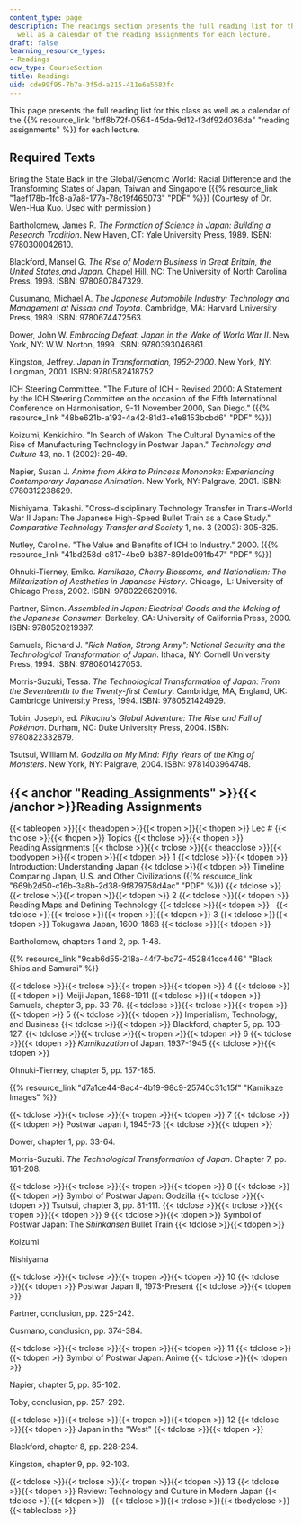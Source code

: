 ```yaml
---
content_type: page
description: The readings section presents the full reading list for this class as
  well as a calendar of the reading assignments for each lecture.
draft: false
learning_resource_types:
- Readings
ocw_type: CourseSection
title: Readings
uid: cde99f95-7b7a-3f5d-a215-411e6e5683fc
---
```

This page presents the full reading list for this class as well as a calendar of the {{% resource_link "bff8b72f-0564-45da-9d12-f3df92d036da" "reading assignments" %}} for each lecture.

## Required Texts

Bring the State Back in the Global/Genomic World: Racial Difference and the Transforming States of Japan, Taiwan and Singapore ({{% resource_link "1aef178b-1fc8-a7a8-177a-78c19f465073" "PDF" %}}) (Courtesy of Dr. Wen-Hua Kuo. Used with permission.)

Bartholomew, James R. *The Formation of Science in Japan: Building a Research Tradition*. New Haven, CT: Yale University Press, 1989. ISBN: 9780300042610.

Blackford, Mansel G. *The Rise of Modern Business in Great Britain, the United States,and Japan*. Chapel Hill, NC: The University of North Carolina Press, 1998. ISBN: 9780807847329.

Cusumano, Michael A. *The Japanese Automobile Industry: Technology and Management at Nissan and Toyota*. Cambridge, MA: Harvard University Press, 1989. ISBN: 9780674472563.

Dower, John W. *Embracing Defeat: Japan in the Wake of World War II*. New York, NY: W.W. Norton, 1999. ISBN: 9780393046861.

Kingston, Jeffrey. *Japan in Transformation, 1952-2000*. New York, NY: Longman, 2001. ISBN: 9780582418752.

ICH Steering Committee. "The Future of ICH - Revised 2000: A Statement by the ICH Steering Committee on the occasion of the Fifth International Conference on Harmonisation, 9-11 November 2000, San Diego." ({{% resource_link "48be621b-a193-4a42-81d3-e1e8153bcbd6" "PDF" %}})

Koizumi, Kenkichiro. "In Search of Wakon: The Cultural Dynamics of the Rise of Manufacturing Technology in Postwar Japan." *Technology and Culture* 43, no. 1 (2002): 29-49.

Napier, Susan J. *Anime from Akira to Princess Mononoke: Experiencing Contemporary Japanese Animation*. New York, NY: Palgrave, 2001. ISBN: 9780312238629.

Nishiyama, Takashi. "Cross-disciplinary Technology Transfer in Trans-World War II Japan: The Japanese High-Speed Bullet Train as a Case Study." *Comparative Technology Transfer and Society* 1, no. 3 (2003): 305-325.

Nutley, Caroline. "The Value and Benefits of ICH to Industry." 2000. ({{% resource_link "41bd258d-c817-4be9-b387-891de091fb47" "PDF" %}})

Ohnuki-Tierney, Emiko. *Kamikaze, Cherry Blossoms, and Nationalism: The Militarization of Aesthetics in Japanese History*. Chicago, IL: University of Chicago Press, 2002. ISBN: 9780226620916.

Partner, Simon. *Assembled in Japan: Electrical Goods and the Making of the Japanese Consumer*. Berkeley, CA: University of California Press, 2000. ISBN: 9780520219397.

Samuels, Richard J. *"Rich Nation, Strong Army": National Security and the Technological Transformation of Japan*. Ithaca, NY: Cornell University Press, 1994. ISBN: 9780801427053.

Morris-Suzuki, Tessa. *The Technological Transformation of Japan: From the Seventeenth to the Twenty-first Century*. Cambridge, MA, England, UK: Cambridge University Press, 1994. ISBN: 9780521424929.

Tobin, Joseph, ed. *Pikachu's Global Adventure: The Rise and Fall of Pokémon*. Durham, NC: Duke University Press, 2004. ISBN: 9780822332879.

Tsutsui, William M. *Godzilla on My Mind: Fifty Years of the King of Monsters*. New York, NY: Palgrave, 2004. ISBN: 9781403964748.

## {{< anchor "Reading_Assignments" >}}{{< /anchor >}}Reading Assignments

{{< tableopen >}}{{< theadopen >}}{{< tropen >}}{{< thopen >}}
Lec #
{{< thclose >}}{{< thopen >}}
Topics
{{< thclose >}}{{< thopen >}}
Reading Assignments
{{< thclose >}}{{< trclose >}}{{< theadclose >}}{{< tbodyopen >}}{{< tropen >}}{{< tdopen >}}
1
{{< tdclose >}}{{< tdopen >}}
Introduction: Understanding Japan
{{< tdclose >}}{{< tdopen >}}
Timeline Comparing Japan, U.S. and Other Civilizations ({{% resource_link "669b2d50-c16b-3a8b-2d38-9f879758d4ac" "PDF" %}})
{{< tdclose >}}{{< trclose >}}{{< tropen >}}{{< tdopen >}}
2
{{< tdclose >}}{{< tdopen >}}
Reading Maps and Defining Technology
{{< tdclose >}}{{< tdopen >}}
 
{{< tdclose >}}{{< trclose >}}{{< tropen >}}{{< tdopen >}}
3
{{< tdclose >}}{{< tdopen >}}
Tokugawa Japan, 1600-1868
{{< tdclose >}}{{< tdopen >}}

Bartholomew, chapters 1 and 2, pp. 1-48.

{{% resource_link "9cab6d55-218a-44f7-bc72-452841cce446" "Black Ships and Samurai" %}}

{{< tdclose >}}{{< trclose >}}{{< tropen >}}{{< tdopen >}}
4
{{< tdclose >}}{{< tdopen >}}
Meiji Japan, 1868-1911
{{< tdclose >}}{{< tdopen >}}
Samuels, chapter 3, pp. 33-78.
{{< tdclose >}}{{< trclose >}}{{< tropen >}}{{< tdopen >}}
5
{{< tdclose >}}{{< tdopen >}}
Imperialism, Technology, and Business
{{< tdclose >}}{{< tdopen >}}
Blackford, chapter 5, pp. 103-127.
{{< tdclose >}}{{< trclose >}}{{< tropen >}}{{< tdopen >}}
6
{{< tdclose >}}{{< tdopen >}}
*Kamikazation* of Japan, 1937-1945
{{< tdclose >}}{{< tdopen >}}

Ohnuki-Tierney, chapter 5, pp. 157-185.

{{% resource_link "d7a1ce44-8ac4-4b19-98c9-25740c31c15f" "Kamikaze Images" %}}

{{< tdclose >}}{{< trclose >}}{{< tropen >}}{{< tdopen >}}
7
{{< tdclose >}}{{< tdopen >}}
Postwar Japan I, 1945-73
{{< tdclose >}}{{< tdopen >}}

Dower, chapter 1, pp. 33-64.

Morris-Suzuki. *The Technological Transformation of Japan*. Chapter 7, pp. 161-208.

{{< tdclose >}}{{< trclose >}}{{< tropen >}}{{< tdopen >}}
8
{{< tdclose >}}{{< tdopen >}}
Symbol of Postwar Japan: Godzilla
{{< tdclose >}}{{< tdopen >}}
Tsutsui, chapter 3, pp. 81-111.
{{< tdclose >}}{{< trclose >}}{{< tropen >}}{{< tdopen >}}
9
{{< tdclose >}}{{< tdopen >}}
Symbol of Postwar Japan: The *Shinkansen* Bullet Train
{{< tdclose >}}{{< tdopen >}}

Koizumi

Nishiyama

{{< tdclose >}}{{< trclose >}}{{< tropen >}}{{< tdopen >}}
10
{{< tdclose >}}{{< tdopen >}}
Postwar Japan II, 1973-Present
{{< tdclose >}}{{< tdopen >}}

Partner, conclusion, pp. 225-242.

Cusmano, conclusion, pp. 374-384.

{{< tdclose >}}{{< trclose >}}{{< tropen >}}{{< tdopen >}}
11
{{< tdclose >}}{{< tdopen >}}
Symbol of Postwar Japan: Anime
{{< tdclose >}}{{< tdopen >}}

Napier, chapter 5, pp. 85-102.

Toby, conclusion, pp. 257-292.

{{< tdclose >}}{{< trclose >}}{{< tropen >}}{{< tdopen >}}
12
{{< tdclose >}}{{< tdopen >}}
Japan in the "West"
{{< tdclose >}}{{< tdopen >}}

Blackford, chapter 8, pp. 228-234.

Kingston, chapter 9, pp. 92-103.

{{< tdclose >}}{{< trclose >}}{{< tropen >}}{{< tdopen >}}
13
{{< tdclose >}}{{< tdopen >}}
Review: Technology and Culture in Modern Japan
{{< tdclose >}}{{< tdopen >}}
 
{{< tdclose >}}{{< trclose >}}{{< tbodyclose >}}{{< tableclose >}}